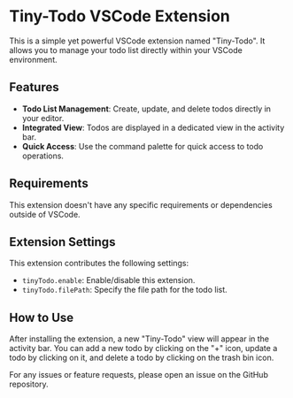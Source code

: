 # Tiny-Todo VSCode Extension

This is a simple yet powerful VSCode extension named "Tiny-Todo". It allows you to manage your todo list directly within your VSCode environment.

## Features

- **Todo List Management**: Create, update, and delete todos directly in your editor.
- **Integrated View**: Todos are displayed in a dedicated view in the activity bar.
- **Quick Access**: Use the command palette for quick access to todo operations.

## Requirements

This extension doesn't have any specific requirements or dependencies outside of VSCode.

## Extension Settings

This extension contributes the following settings:

- `tinyTodo.enable`: Enable/disable this extension.
- `tinyTodo.filePath`: Specify the file path for the todo list.

## How to Use

After installing the extension, a new "Tiny-Todo" view will appear in the activity bar. You can add a new todo by clicking on the "+" icon, update a todo by clicking on it, and delete a todo by clicking on the trash bin icon.

For any issues or feature requests, please open an issue on the GitHub repository.